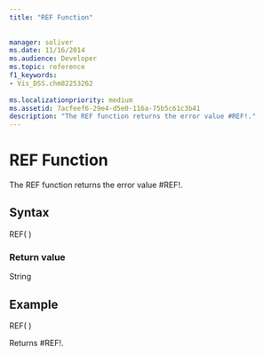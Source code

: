 ```yaml
---
title: "REF Function"
 
 
manager: soliver
ms.date: 11/16/2014
ms.audience: Developer
ms.topic: reference
f1_keywords:
- Vis_DSS.chm82253262
 
ms.localizationpriority: medium
ms.assetid: 7acfeef6-29e4-d5e0-116a-75b5c61c3b41
description: "The REF function returns the error value #REF!."
---
```


# REF Function

The REF function returns the error value #REF!.
  
## Syntax

REF( )
  
### Return value

String
  
## Example

REF( ) 
  
Returns #REF!. 
  

